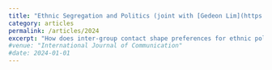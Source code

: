 ```yaml
---
title: "Ethnic Segregation and Politics (joint with [Gedeon Lim](https://sites.google.com/a/bu.edu/gedeonlim/home?authuser=0))"
category: articles
permalink: /articles/2024
excerpt: "How does inter-group contact shape preferences for ethnic politics? In this paper, we study how persistent differences in inter-ethnic contact affect voting patterns for ethno-nationalistic policies. Specifically, we leverage the effects of a large-scale colonial resettlement program where, in a fight for ``hearts and minds”, villagers were relocated into 550 fenced-up, isolated, mono-ethnic camps. Using linked administrative data, we show that large-scale resettlement has a clear, causal effect on contemporary ethnic geography and continues to shape contemporary voting patterns."
#venue: "International Journal of Communication"
#date: 2024-01-01
---
```


